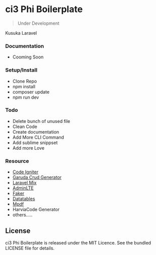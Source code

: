 ci3 Phi Boilerplate
===================================
> Under Development

Kusuka Laravel


### Documentation
* Cooming Soon



### Setup/Install
* Clone Repo
* npm install
* composer update
* npm run dev

### Todo
* Delete bunch of unused file
* Clean Code
* Create documentation
* Add More CLI Command
* Add sublime snippset
* Add more Love


### Resource
* [Code Igniter](https://github.com/bcit-ci/CodeIgniter) 
* [Garuda Crud Generator](https://github.com/nurisakbar/Garuda-CRUD-Generator) 
* [Laravel Mix](https://github.com/JeffreyWay/laravel-mix)
* [AdminLTE](https://github.com/almasaeed2010/AdminLTE) 
* [Faker](https://github.com/fzaninotto/Faker)
* [Datatables](https://github.com/DataTables/DataTables)
* [Mpdf](https://github.com/mpdf/mpdf)
* HarviaCode Generator
* others.....




## License
ci3 Phi Boilerplate is released under the MIT Licence. See the bundled LICENSE file for details.
